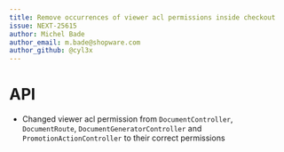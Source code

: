 ```yaml
---
title: Remove occurrences of viewer acl permissions inside checkout
issue: NEXT-25615
author: Michel Bade
author_email: m.bade@shopware.com
author_github: @cyl3x
---
```

# API
* Changed viewer acl permission from `DocumentController`, `DocumentRoute`, `DocumentGeneratorController` and `PromotionActionController` to their correct permissions
